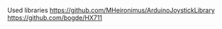 Used libraries
https://github.com/MHeironimus/ArduinoJoystickLibrary
https://github.com/bogde/HX711
